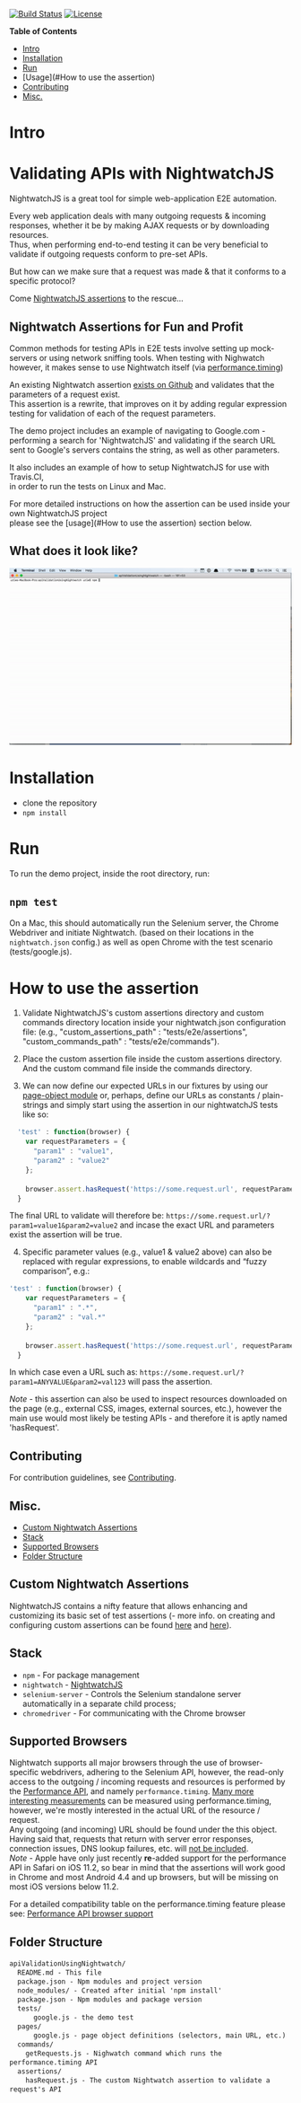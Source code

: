[![Build Status](https://travis-ci.org/dexmac/api-validation-with-nightwatch.svg?branch=master)](https://travis-ci.org/dexmac/api-validation-with-nightwatch)
[![License](https://img.shields.io/badge/License-Apache%202.0-blue.svg)](https://raw.githubusercontent.com/dexmac/api-validation-with-nightwatch/master/LICENSE)

**Table of Contents**

- [Intro](#Intro)
- [Installation](#Installation)
- [Run](#Run)
- [Usage](#How to use the assertion)
- [Contributing](#Contributing)
- [Misc.](#Misc.)

<a name="Intro"></a>

# Intro

# Validating APIs with NightwatchJS

NightwatchJS is a great tool for simple web-application E2E automation.


Every web application deals with many outgoing requests & incoming responses, 
whether it be by making AJAX requests or by downloading resources.  
Thus, when performing end-to-end testing it can be very beneficial to validate if outgoing requests conform to pre-set APIs.

But how can we make sure that a request was made & that it conforms to a specific protocol? 

Come [NightwatchJS assertions](#custom-nightwatch-assertions) to the rescue…


## Nightwatch Assertions for Fun and Profit

Common methods for testing APIs in E2E tests involve setting up mock-servers or using network sniffing tools.
When testing with Nighwatch however, it makes sense to use Nightwatch itself (via [performance.timing](#supported-browsers))

An existing Nightwatch assertion [exists on Github](https://github.com/aedile/nightwatch-analytics/blob/master/tests/assertions/hasRequest.js) and validates that the parameters of a request exist.  
This assertion is a rewrite, that improves on it by adding regular expression testing for validation of each of the request parameters.

The demo project includes an example of navigating to Google.com - performing a search for 'NightwatchJS' 
and validating if the search URL sent to Google's servers contains the string, as well as other parameters.

It also includes an example of how to setup NightwatchJS for use with Travis.CI,  
in order to run the tests on Linux and Mac.

For more detailed instructions on how the assertion can be used inside your own NightwatchJS project  
please see the [usage](#How to use the assertion) section below.
  
  
## What does it look like?

![preview](apiValidation.gif)
  

# Installation
   - clone the repository
   - `npm install`
   
# Run

To run the demo project, inside the root directory, run:
## `npm test`

On a Mac, this should automatically run the Selenium server, the Chrome Webdriver and initiate Nightwatch. 
(based on their locations in the `nightwatch.json` config.) as well as open Chrome with the test scenario (tests/google.js).
  
  
# How to use the assertion

1. Validate NightwatchJS's custom assertions directory and custom commands directory location inside your nightwatch.json configuration file: (e.g., "custom_assertions_path" : "tests/e2e/assertions", "custom_commands_path" : "tests/e2e/commands").

2. Place the custom assertion file inside the custom assertions directory. And the custom command file inside the commands directory.

3. We can now define our expected URLs in our fixtures by using our [page-object module](https://github.com/nightwatchjs/nightwatch/wiki/Page-Object-API) or, perhaps, define our URLs as constants / plain-strings
and simply start using the assertion in our nightwatchJS tests like so: 

```javascript
  'test' : function(browser) {
    var requestParameters = {
      "param1" : "value1",
      "param2" : "value2"
    };
  
    browser.assert.hasRequest('https://some.request.url', requestParameters);
  }
```

The final URL to validate will therefore be: `https://some.request.url/?param1=value1&param2=value2`
and incase the exact URL and parameters exist the assertion will be true.

4. Specific parameter values (e.g., value1 & value2 above) can also be replaced with regular expressions, 
to enable wildcards and “fuzzy comparison”, e.g.:

```javascript
'test' : function(browser) {
    var requestParameters = {
      "param1" : ".*",
      "param2" : "val.*"
    };
  
    browser.assert.hasRequest('https://some.request.url', requestParameters);
  }
```

In which case even a URL such as: `https://some.request.url/?param1=ANYVALUE&param2=val123` will pass the assertion.

*Note* - this assertion can also be used to inspect resources downloaded on the page (e.g., external CSS, images, external sources, etc.), however the main use would most likely be testing APIs - and therefore it is aptly named 'hasRequest'.

<a name="Contribute"></a>

## Contributing
For contribution guidelines, see [Contributing](./CONTRIBUTING.md).

## Misc.
- [Custom Nightwatch Assertions](#custom-nightwatch-assertions)
- [Stack](#stack)
- [Supported Browsers](#supported-browsers)
- [Folder Structure](#folder-structure)

## Custom Nightwatch Assertions

NightwatchJS contains a nifty feature that allows enhancing and customizing its basic set of test assertions 
(- more info. on creating and configuring custom assertions can be found [here](https://tudorbarbu.ninja/custom-assertions-for-nightwatchjs/) 
and [here](https://github.com/nightwatchjs/nightwatch-docs/blob/master/guide/extending-nightwatch/custom-assertions.md)).

## Stack

- `npm` - For package management
- `nightwatch` - [NightwatchJS](http://nightwatchjs.org/)
- `selenium-server` - Controls the Selenium standalone server automatically in a separate child process; 
- `chromedriver` - For communicating with the Chrome browser
    
## Supported Browsers

Nightwatch supports all major browsers through the use of browser-specific webdrivers, adhering to the Selenium API,
however, the read-only access to the outgoing / incoming requests and resources is performed by the [Performance API](https://developer.mozilla.org/en-US/docs/Web/API/Performance),
and namely `performance.timing`. [Many more interesting measurements](http://kaaes.github.io/timing/info.html) can be measured using performance.timing,
however, we're mostly interested in the actual URL of the resource / request.  
Any outgoing (and incoming) URL should be found under the this object.  
Having said that, requests that return with server error responses, connection issues, DNS lookup failures, etc. will [not be included]([https://github.com/w3c/resource-timing/issues/12]).  
*Note* - Apple have only just recently **re**-added support for the performance API in Safari on iOS 11.2, 
so bear in mind that the assertions will work good in Chrome and most Android 4.4 and up browsers, but will be missing on most iOS versions below 11.2.

For a detailed compatibility table on the performance.timing feature please see: [Performance API browser support](https://caniuse.com/#feat=resource-timing)

## Folder Structure

```
apiValidationUsingNightwatch/
  README.md - This file
  package.json - Npm modules and project version
  node_modules/ - Created after initial 'npm install'
  package.json - Npm modules and package version
  tests/ 
      google.js - the demo test
  pages/
      google.js - page object definitions (selectors, main URL, etc.)
  commands/ 
    getRequests.js - Nighwatch command which runs the performance.timing API
  assertions/
    hasRequest.js - The custom Nightwatch assertion to validate a request's API
```
